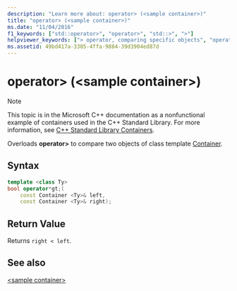 ```yaml
---
description: "Learn more about: operator> (<sample container>)"
title: "operator> (<sample container>)"
ms.date: "11/04/2016"
f1_keywords: ["std::operator>", "operator>", "std::>", ">"]
helpviewer_keywords: ["> operator, comparing specific objects", "operator >"]
ms.assetid: 49bd417a-3305-4ffa-9884-39d3904ed87d
---
```

# operator&gt; (&lt;sample container&gt;)

> [!NOTE]
> This topic is in the Microsoft C++ documentation as a nonfunctional example of containers used in the C++ Standard Library. For more information, see [C++ Standard Library Containers](../standard-library/stl-containers.md).

Overloads **operator>** to compare two objects of class template [Container](../standard-library/sample-container-class.md).

## Syntax

```cpp
template <class Ty>
bool operator*gt;(
    const Container <Ty>& left,
    const Container <Ty>& right);
```

## Return Value

Returns `right < left`.

## See also

[\<sample container>](../standard-library/sample-container.md)
